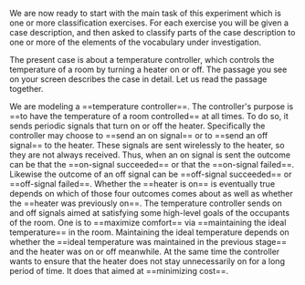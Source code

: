 We are now ready to start with the main task of this experiment which is one or more classification exercises. For each exercise you will be given a case description, and then asked to classify parts of the case description to one or more of the elements of the vocabulary under investigation.

The present case is about a temperature controller, which controls the temperature of a room by turning a heater on or off. The passage you see on your screen describes the case in detail. Let us read the passage together.

We are modeling a ==temperature controller==. The controller's purpose is ==to have the temperature of a room controlled== at all times. To do so, it sends periodic signals that turn on or off the heater. Specifically the controller may choose to ==send an on signal== or to ==send an off signal== to the heater. These signals are sent wirelessly to the heater, so they are not always received. Thus, when an on signal is sent the outcome can be that the ==on-signal succeeded== or that the ==on-signal failed==. Likewise the outcome of an off signal can be ==off-signal succeeded== or ==off-signal failed==. Whether the ==heater is on== is eventually true depends on which of those four outcomes comes about as well as whether the ==heater was previously on==. The temperature controller sends on and off signals aimed at satisfying some high-level goals of the occupants of the room. One is to ==maximize comfort== via ==maintaining the ideal temperature== in the room. Maintaining the ideal temperature depends on whether the ==ideal temperature was maintained in the previous stage== and the heater was on or off meanwhile. At the same time the controller wants to ensure that the heater does not stay unnecessarily on for a long period of time. It does that aimed at ==minimizing cost==. 